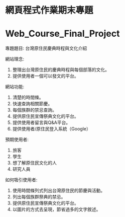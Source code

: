 # 網頁程式作業期末專題
# Web_Course_Final_Project

專題題目: 台灣原住民慶典時程與文化介紹

網站理念:
1) 整理出台灣原住民的慶典時程與每個部落的文化。
2) 提供使用者一個可以發文的平台。

網站功能:
1) 清楚的時間條。
2) 快速查詢相關節慶。
3) 每個族群的禁忌查詢。
4) 提供原住民宣傳祭典文化的平台。
5) 提供使用者留言與Q&A平台。
6) 提供使用者/原住民登入系統（Google）

預期使用者:
1) 旅客
2) 學生
3) 想了解原住民文化的人
4) 研究人員

如何吸引使用者:
1) 使用時間條列式列出台灣原住民的節慶與活動。
2) 列出每個族群祭典的禁忌。
3) 提供原住民宣傳祭典文化的平台。
4) 以圖片的方式去呈現，節省過多的文字敘述。
